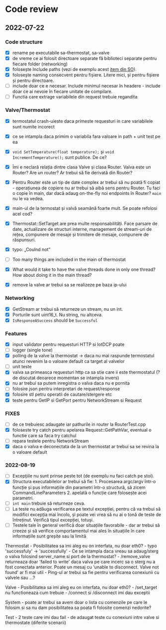 # Code review

## 2022-07-22

### Code structure

- [x] rename pe executabile sa-thermostat, sa-valve
- [x] de vreme ce ai folosit directoare separate fă biblioteci separate pentru fiecare folder (networking)
- [x] folosește Include paths (vezi de exemplu acest [item din SO](https://stackoverflow.com/questions/13703647/how-to-properly-add-include-directories-with-cmake)).
- [x] folosește naming consecvent pentru fișiere. Litere mici, și pentru fișiere și pentru directoare.
- [ ] include doar ce e necesar. Include minimul necesar în headere - include doar ce ai nevoie în fiecare unitate de compilare.
- [ ] Functia care extrage variabilele din request trebuie regandita

### Valve/Thermostat

- [x] termostatul crash-uieste daca primeste requesturi in care variabilele sunt numite incorect
- [x] ce se intampla daca primim o variabila fara valoare in path + unit test pe ea
- [x] `void SetTemperature(float temperature);` și `void IncrementTemperature();` sunt publice. De ce?
- [x] Îmi e neclară relația dintre clasa Valve și clasa Router. Valva este un Router? Are un router? Ar trebui să fie derivată din Router?
- [x] Pentru Router este un tip de date complex ar trebui să nu poată fi copiat - operațiunea de copiere nu ar trebui să aibă sens pentru Router. Tu faci o copie în main, dar dacă adaug on-the-fly noi endpoints în Router? `main` nu le va vedea.
- [x] main-ul de la termostat și valvă seamănă foarte mult. Se poate refolosi acel cod?
- [x] Thermostat::SetTarget are prea multe responsabilități. Face parsare de date, actualizare de structuri interne, management de stream-uri de rețea, compunere de mesaje și trimitere de mesaje, compunere de răspunsuri.
- [x] typo: „Coulnd not”
- [ ] Too many things are included in the main of thermostat
- [x] What would it take to have the valve threads done in only one thread? How about doing it in the main thread?
- [x] remove la valve ar trebui sa se realizeze pe baza ip-ului


### Networking

- [x] GetStream ar trebui să returneze un stream, nu un int.
- [x] Porturile sunt uint16_t. Nu string, nu altceva.
- [x] `IsResponseASuccess` should be `Successful`

### Features

- [x] input validator pentru requesturi HTTP si IotDCP poate
- [ ] logger (single tone)
- [x] polling de la valve la thermostat -> daca nu mai raspunde termostatul atunci revenim la o valoare default ca target al valvelor
- [ ] unit teste
- [x] valva sa primeasca requesturi http ca sa stie care ii este thermostatul (? de discutat deoarece momentan se intampla invers)
- [x] nu ar trebui sa putem inregistra o valva daca nu e pornita
- [ ] folosire json pentru interpretari de request/response
- [x] folosire stl petru operatii de cautare/stergere etc
- [x] teste pentru GetIP si GetPort pentru NetworkStream si Request

### FIXES

- [ ] de ce trebuiesc adaugate iar pathurile in router la RouterTest.cpp
- [x] foloseste try catch pentru apelarea Request::GetPathVar, eventual o functie care sa faca try catchul
- [ ] repara testele pentru NetworkStream
- [x] daca o valva e deconectata de la un thermostat ar trebui sa se revina la o valoare default

### 2022-08-19
- [ ] Excepțiile nu sunt prinse peste tot (de exemplu nu faci catch pe stoi).
- [x] Structura executabilelor ar trebui să fie: 1. Procesarea argc/argv într-o funcție și pus informațiile din parametri într-o structură, să zicem CommandLineParameters 2. apelată o funcție care folosește acei parametri.
- [ ] `int main` trebuie să returneze ceva.
- [ ] La teste nu adăuga verificarea pe textul excepției, pentru că va trebui să modifici excepția mai încolo, și poate vei vrea să nu ai o tonă de teste de întreținut. Verifică tipul excepției, totuși.
- [ ] Testele tale în general verifică doar situațiile favorabile - dar ar trebui să creeze și să verifice comportamentul mai ales în situațiile în care informațiile sunt greșite sau la limită

Thermostat
    - Posibilitatea sa imi aleg eu on interfata, nu doar eth0?
    - typo 'successfuly' -> 'successfully'
    - Ce se intampla daca vreau sa adaug/sterg o valva folosind server_name si port de la thermostat?
    - /remove_valve returneaza doar 'failed to write'  daca valva pe care incerc sa o sterg nu a fost conectata anterior.
      Poate un mesaj cu 'unable to disconnect. Valve not found' ar fi mai util
    - Ping-ul ar trebui sa fie pentru verificarea conexiunii cu valvele sau ...?

Valve
    - Posibilitatea sa imi aleg eu on interfata, nu doar eth0?
    - /set_target nu functioneaza cum trebuie
    - /connect si /disconnect imi dau exceptii

System
    - poate ar trebui sa avem doar o lista cu comenzile pe care le folosim si sa nu dam posibilitatea sa poata fi folosite comenzi nedorite?

Test
    - 2 teste care imi dau fail
    - de adaugat teste cu conexiuni intre valve si thermostate (diferite scenarii)
